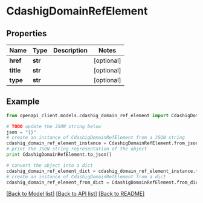 # CdashigDomainRefElement


## Properties
Name | Type | Description | Notes
------------ | ------------- | ------------- | -------------
**href** | **str** |  | [optional] 
**title** | **str** |  | [optional] 
**type** | **str** |  | [optional] 

## Example

```python
from openapi_client.models.cdashig_domain_ref_element import CdashigDomainRefElement

# TODO update the JSON string below
json = "{}"
# create an instance of CdashigDomainRefElement from a JSON string
cdashig_domain_ref_element_instance = CdashigDomainRefElement.from_json(json)
# print the JSON string representation of the object
print CdashigDomainRefElement.to_json()

# convert the object into a dict
cdashig_domain_ref_element_dict = cdashig_domain_ref_element_instance.to_dict()
# create an instance of CdashigDomainRefElement from a dict
cdashig_domain_ref_element_from_dict = CdashigDomainRefElement.from_dict(cdashig_domain_ref_element_dict)
```
[[Back to Model list]](../README.md#documentation-for-models) [[Back to API list]](../README.md#documentation-for-api-endpoints) [[Back to README]](../README.md)


